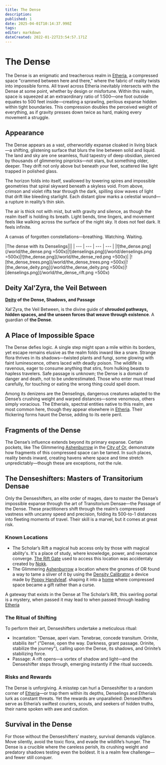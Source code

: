 ```yaml
---
title: The Dense
description: 
published: 1
date: 2025-04-01T10:14:37.990Z
tags: 
editor: markdown
dateCreated: 2022-01-22T23:54:57.171Z
---
```


# The Dense
The Dense is an enigmatic and treacherous realm in [Etheria](/etheria), a compressed space "crammed between here and there," where the fabric of reality twists into impossible forms. All travel across Etheria inevitably intersects with the Dense at some point, whether by design or misfortune. Within this realm, space is squeezed at an extraordinary ratio of 1:500—one foot outside equates to 500 feet inside—creating a sprawling, perilous expanse hidden within tight boundaries. This compression doubles the perceived weight of everything, as if gravity presses down twice as hard, making every movement a struggle.

## Appearance

The Dense appears as a vast, otherworldly expanse cloaked in living black—a shifting, glistening surface that blurs the line between solid and liquid. The land and sky are one seamless, fluid tapestry of deep obsidian, pierced by thousands of glimmering pinpricks—not stars, but something older, deeper. They drift not only above but beneath your feet, scattered like light trapped in polished glass.

The horizon folds into itself, swallowed by towering spires and impossible geometries that spiral skyward beneath a skyless void. From above, crimson and violet rifts tear through the dark, spilling slow waves of light that drift like bleeding starlight. Each distant glow marks a celestial wound—a rupture in reality’s thin skin.

The air is thick not with mist, but with gravity and silence, as though the realm itself is holding its breath. Light bends, time lingers, and movement feels like walking across the surface of the night sky. It does not feel dark. It feels infinite.

A canvas of forgotten constellations—breathing. Watching. Waiting.

|The dense with its Denselings|||
| --- | --- | --- | --- |
|![the_dense.png](/world/the_dense.png =500x)|![denselings.png](/world/denselings.png =500x)|![the_dense.png](/world/the_dense_red.png =500x)|
|![the_dense_trees.png](/world/the_dense_trees.png =500x)|![the_dense_deity.png](/world/the_dense_deity.png =500x)|![denselings.png](/world/the_dense_rift.png =500x)

## Deity Xal'Zyra, the Veil Between  
**[Deity](/structure/mechanic/deity) of the Dense, Shadows, and Passage**  

Xal'Zyra, the Veil Between, is the divine guide of **shrouded pathways, hidden spaces, and the unseen forces that weave through existence**. A guardian of **the Dense**.

## A Place of Impossible Space
The Dense defies logic. A single step might span a mile within its borders, yet escape remains elusive as the realm folds inward like a snare. Strange flora thrives in its shadows—twisted plants and fungi, some glowing with faint luminescence, others laced with deadly poison. The wildlife is ravenous, eager to consume anything that stirs, from hulking beasts to hapless travelers. Safe passage is unknown; the Dense is a domain of danger and death, not to be underestimated. Those who enter must tread carefully, for touching or eating the wrong thing could spell doom.

Among its denizens are the Denselings, dangerous creatures adapted to the Dense’s crushing weight and warped distances—some venomous, others simply voracious. The Etherials, spectral entities native to this realm, are most common here, though they appear elsewhere in [Etheria](/etheria). Their flickering forms haunt the Dense, adding to its eerie peril.

## Fragments of the Dense
The Dense’s influence extends beyond its primary expanse. Certain pockets, like The Glimmering [Ashenburrow](/location/settlement/city/ashenburrow) in the [City of Or](/location/settlement/city/city-of-or), demonstrate how fragments of this compressed space can be tamed. In such places, reality bends inward, creating havens where space and time stretch unpredictably—though these are exceptions, not the rule.

## The Denseshifters: Masters of Transitorium Densae
Only the Denseshifters, an elite order of mages, dare to master the Dense’s impossible expanse through the art of Transitorium Densae—the Passage of the Dense. These practitioners shift through the realm’s compressed vastness with uncanny speed and precision, folding its 500-to-1 distances into fleeting moments of travel. Their skill is a marvel, but it comes at great risk.

### Known Locations
- The Scholar’s Rift a magical hub access only by those with magical ability's. It's a place of study, where knowledge, power, and resonance converge. [The Rift Gate](/location/settlement/scolars-rift/the-rift-gate) used to access this location was accidentaly created by [Nokk](/being/character/nokk).
- The Glimmering [Ashenburrow](/location/settlement/city/ashenburrow) a location where the gnomes of OR found a way to tame a sliver of it by using the [Density Calibrator](/location/settlement/city/ashenburrow/density-calibrator) a device made by [Poppy Handyleaf](/location/settlement/city/ashenburrow/poppy-handyleaf). shaping it into a [home](/home) where compressed space became a gift rather than a curse. 

A gateway that exists in the Dense at The Scholar’s Rift, this swirling portal is a mystery, when passed it may lead to  when passed through leading [Etheria](/etheria)

### The Ritual of Shifting
To perform their art, Denseshifters undertake a meticulous ritual:
- Incantation: "Densae, aperi viam. Tenebrae, concede transitum. Orinite, stabilis iter" ("Dense, open the way. Darkness, grant passage. Orinite, stabilize the journey"), calling upon the Dense, its shadows, and Orinite’s stabilizing force.
- Passage: A rift opens—a vortex of shadow and light—and the Denseshifter steps through, emerging instantly if the ritual succeeds.

### Risks and Rewards
The Dense is unforgiving. A misstep can hurl a Denseshifter to a random corner of [Etheria](/etheria)—or trap them within its depths, Denselings and Etherials lurk as constant threats. Yet the rewards are unparalleled: Denseshifters serve as Etheria’s swiftest couriers, scouts, and seekers of hidden truths, their name spoken with awe and caution.

## Survival in the Dense
For those without the Denseshifters’ mastery, survival demands vigilance. Move silently, avoid the toxic flora, and evade the wildlife’s hunger. The Dense is a crucible where the careless perish, its crushing weight and predatory shadows testing even the boldest. It is a realm few challenge—and fewer still conquer.
